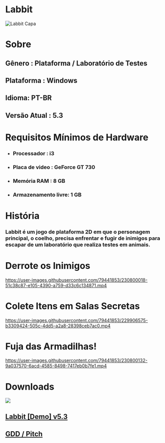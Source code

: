 <h1>Labbit</h1>

![Labbit Capa](https://user-images.githubusercontent.com/79441853/229653239-3c136e0c-1204-4ae9-9c27-cda39d72ae96.jpg)

# Sobre

<h2>Gênero : Plataforma / Laboratório de Testes</h2>
<h2>Plataforma : Windows</h2>
<h2>Idioma: PT-BR</h2>
<h2>Versão Atual : 5.3</h2>
  
# Requisitos Mínimos de Hardware
  
<ul>
  <li><h3>Processador : i3</h3></li>
  <li><h3>Placa de video : GeForce GT 730</h3></li>
  <li><h3>Memória RAM : 8 GB</h3></li>
  <li><h3>Armazenamento livre: 1 GB</h3></li>
</ul>

# História

<h3>Labbit é um jogo de plataforma 2D em que o personagem principal, o coelho, precisa enfrentar e fugir de inimigos para escapar de um laboratório que realiza testes em animais. 
</h3>

# Derrote os Inimigos

https://user-images.githubusercontent.com/79441853/230800018-51c38c87-e105-4390-a759-d33c6c134871.mp4

# Colete Itens em Salas Secretas

https://user-images.githubusercontent.com/79441853/229906575-b3309424-505c-4dd5-a2a8-28398ceb7ac0.mp4

# Fuja das Armadilhas!

https://user-images.githubusercontent.com/79441853/230800132-9a037570-6acd-4585-8498-7417eb0b7fe1.mp4

# Downloads

![](https://img.shields.io/badge/Windows-0078D6?style=for-the-badge&logo=windows&logoColor=white)

<h2><a href="https://drive.google.com/file/d/1kmIHowydVQd2ZZ1e5wygcl5U9LAhqLx1/view?usp=drive_link">Labbit [Demo] v5.3</a></h2>
<h2><a href="https://drive.google.com/drive/folders/1HXY1FwJ2XI6jajAKLoDzrkKPUSwTB23G?usp=drive_link">GDD / Pitch</a></h2>




